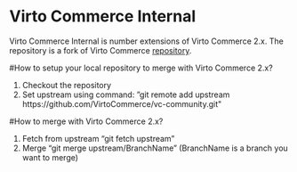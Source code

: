 Virto Commerce Internal
============
Virto Commerce Internal is number extensions of Virto Commerce 2.x. 
The repository is a fork of Virto Commerce <a href="https://github.com/VirtoCommerce/vc-internal#virto-commerce-2x">repository</a>.

#How to setup your local repository to merge with Virto Commerce 2.x?
<ol>
<li>Checkout the repository</li>
<li>Set upstream using command: ”git remote add upstream https://github.com/VirtoCommerce/vc-community.git"</li>
</ol>

#How to merge with Virto Commerce 2.x?
<ol>
<li>Fetch from upstream “git fetch upstream”</li>
<li>Merge “git merge upstream/BranchName” (BranchName  is a branch you want to merge)</li>
</ol>
